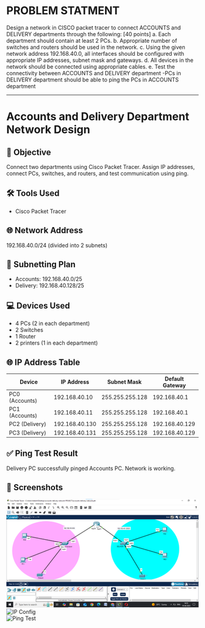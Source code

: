 # PROBLEM STATMENT
Design a network in CISCO packet tracer to connect ACCOUNTS and DELIVERY departments through the following: [40 points]
a. Each department should contain at least 2 PCs.
b. Appropriate number of switches and routers should be used in the network.
c. Using the given network address 192.168.40.0, all interfaces should be configured with appropriate IP addresses, subnet mask and gateways.
d. All devices in the network should be connected using appropriate cables.
e. Test the connectivity between ACCOUNTS and DELIVERY department -PCs in DELIVERY department should be able to ping the PCs in ACCOUNTS department

_____________________________________________________________________________________________________________________________________________________________________________________________________________________

# Accounts and Delivery Department Network Design

## 📌 Objective
Connect two departments using Cisco Packet Tracer. Assign IP addresses, connect PCs, switches, and routers, and test communication using ping.

## 🛠 Tools Used
- Cisco Packet Tracer

## 🌐 Network Address
192.168.40.0/24 (divided into 2 subnets)

## 📐 Subnetting Plan
- Accounts: 192.168.40.0/25  
- Delivery: 192.168.40.128/25

## 💻 Devices Used
- 4 PCs (2 in each department)
- 2 Switches
- 1 Router
- 2 printers (1 in each department)

## 🌐 IP Address Table

| Device | IP Address | Subnet Mask | Default Gateway |
|--------|------------|-------------|-----------------|
| PC0 (Accounts) | 192.168.40.10 | 255.255.255.128 | 192.168.40.1 |
| PC1 (Accounts) | 192.168.40.11 | 255.255.255.128 | 192.168.40.1 |
| PC2 (Delivery) | 192.168.40.130 | 255.255.255.128 | 192.168.40.129 |
| PC3 (Delivery) | 192.168.40.131 | 255.255.255.128 | 192.168.40.129 |


## ✅ Ping Test Result
Delivery PC successfully pinged Accounts PC. Network is working.

## 📸 Screenshots
![Network Topology](topology.png)  
![IP Config](ip-config.png)  
![Ping Test](ping-test.png)
